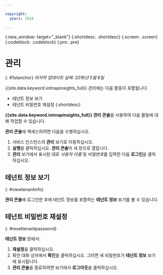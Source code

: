 ```yaml
---

copyright:
  years: 2016

---
```


{:new_window: target="_blank"}
{:shortdesc: .shortdesc}
{:screen: .screen}
{:codeblock: .codeblock}
{:pre: .pre}


# 관리
{: #1stanchor}
*마지막 업데이트 날짜: 2016년 5월 6일*


{{site.data.keyword.iotmapinsights_full}} 관리에는 다음 활동이 포함됩니다.
- 테넌트 정보 보기
- 테넌트 비밀번호 재설정
{:shortdesc}

**{{site.data.keyword.iotmapinsights_full}} 관리 콘솔**을 사용하여 다음 활동에 대해 작업할 수 있습니다.

**관리 콘솔**에 액세스하려면 다음을 수행하십시오.

1. 서비스 인스턴스의 **관리** 보기로 이동하십시오.
2. **실행**을 클릭하십시오. **관리 콘솔**이 새 창으로 열립니다.
3. **관리** 보기에서 표시된 대로 *사용자 이름* 및 *비밀번호*를 입력한 다음 **로그인**을 클릭하십시오.

## 테넌트 정보 보기
{: #viewtenantinfo}

**관리 콘솔**에 로그인한 후에 테넌트 정보를 포함하는 **테넌트 정보** 보기를 볼 수 있습니다.

## 테넌트 비밀번호 재설정
{: #resettenantpassword}

**테넌트 정보** 창에서:

1. **재설정**을 클릭하십시오.
2. 확인 대화 상자에서 **확인**을 클릭하십시오. 그러면 새 비밀번호가 **테넌트 정보** 보기에 표시됩니다.
3. **관리 콘솔**을 종료하려면 보기에서 **로그아웃**을 클릭하십시오.
